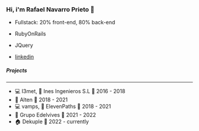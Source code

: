 ### Hi, i'm Rafael Navarro Prieto 👋

- Fullstack: 20% front-end, 80% back-end
- RubyOnRails
- JQuery
 
- [linkedin](https://es.linkedin.com/in/rafael-navarro-prieto-5b007a40) 

##### Projects
---
- :computer: I3met, :office: Ines Ingenieros S.L :date: 2016 - 2018
- :office: Alten :date: 2018 - 2021
- :computer: vamps, :office: ElevenPaths :date: 2018 - 2021
- :office: Grupo Edelvives :date: 2021 - 2022
- 🏠 Dekuple 📅 2022 - currently


<!--
**rafaelnavarroprieto/rafaelnavarroprieto** is a ✨ _special_ ✨ repository because its `README.md` (this file) appears on your GitHub profile.

Here are some ideas to get you started:

- 🔭 I’m currently working on ...
- 🌱 I’m currently learning ...
- 👯 I’m looking to collaborate on ...
- 🤔 I’m looking for help with ...
- 💬 Ask me about ...
- 📫 How to reach me: ...
- 😄 Pronouns: ...
- ⚡ Fun fact: ...
-->
